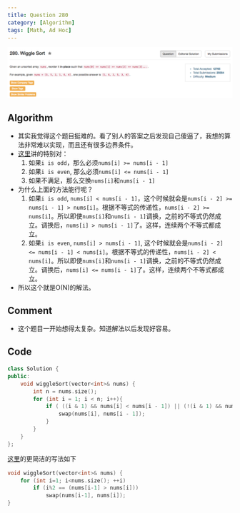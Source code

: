 ```yaml
---
title: Question 280
category: [Algorithm]
tags: [Math, Ad Hoc]
---
```


![Description](../Assets/Figure/question280.png)

## Algorithm 

- 其实我觉得这个题目挺难的。看了别人的答案之后发现自己傻逼了，我想的算法非常难以实现，而且还有很多边界条件。
- [这里](https://discuss.leetcode.com/topic/23877/4-lines-o-n-c/2)讲的特别对：
    1. 如果`i is odd`，那么必须`nums[i] >= nums[i - 1]`
    2. 如果`i is even`, 那么必须`nums[i] <= nums[i - 1]`
    3. 如果不满足，那么交换`nums[i]`和`nums[i - 1]`
- 为什么上面的方法能行呢？
    1. 如果`i is odd`, `nums[i] < nums[i - 1]`，这个时候就会是`nums[i - 2] >= nums[i - 1] > nums[i]`。根据不等式的传递性，`nums[i - 2] >= nums[i]`。所以即使`nums[i]`和`nums[i - 1]`调换，之前的不等式仍然成立。调换后，`nums[i] > nums[i - 1]`了。这样，连续两个不等式都成立。 
    2. 如果`i is even`, `nums[i] > nums[i - 1]`, 这个时候就会是`nums[i - 2] <= nums[i - 1] < nums[i]`。根据不等式的传递性，`nums[i - 2] < nums[i]`。所以即使`nums[i]`和`nums[i - 1]`调换，之前的不等式仍然成立。调换后，`nums[i] <= nums[i - 1]`了。这样，连续两个不等式都成立。 
- 所以这个就是O(N)的解法。

## Comment

- 这个题目一开始想得太复杂。知道解法以后发现好容易。

## Code


```C++
class Solution {
public:
    void wiggleSort(vector<int>& nums) {
        int n = nums.size();
        for (int i = 1; i < n; i++){
            if ( ((i & 1) && nums[i] < nums[i - 1]) || (!(i & 1) && nums[i] > nums[i - 1])){
                swap(nums[i], nums[i - 1]);
            }
        }
    }
};
```

[这里](https://discuss.leetcode.com/topic/23877/4-lines-o-n-c/3)的更简洁的写法如下

```C++
void wiggleSort(vector<int>& nums) {
    for (int i=1; i<nums.size(); ++i)
        if (i%2 == (nums[i-1] > nums[i]))
            swap(nums[i-1], nums[i]);
}
```
